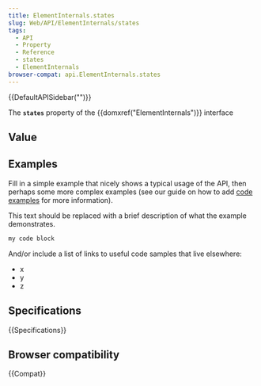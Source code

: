 ```yaml
---
title: ElementInternals.states
slug: Web/API/ElementInternals/states
tags:
  - API
  - Property
  - Reference
  - states
  - ElementInternals
browser-compat: api.ElementInternals.states
---
```

{{DefaultAPISidebar("")}}

The **`states`** property of the {{domxref("ElementInternals")}} interface 

## Value



## Examples

Fill in a simple example that nicely shows a typical usage of the API, then perhaps some more complex examples (see our guide on how to add [code examples](/en-US/docs/MDN/Contribute/Structures/Code_examples) for more information).

This text should be replaced with a brief description of what the example demonstrates.

```js
my code block
```

And/or include a list of links to useful code samples that live elsewhere:

*   x
*   y
*   z

## Specifications

{{Specifications}}

## Browser compatibility

{{Compat}}


